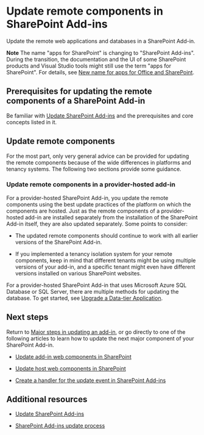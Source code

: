 
# Update remote components in SharePoint Add-ins
Update the remote web applications and databases in a SharePoint Add-in.
 

 **Note**  The name "apps for SharePoint" is changing to "SharePoint Add-ins". During the transition, the documentation and the UI of some SharePoint products and Visual Studio tools might still use the term "apps for SharePoint". For details, see  [New name for apps for Office and SharePoint](new-name-for-apps-for-sharepoint.md#bk_newname).
 


## Prerequisites for updating the remote components of a SharePoint Add-in
<a name="Prerequistes"> </a>

Be familiar with  [Update SharePoint Add-ins](update-sharepoint-add-ins.md) and the prerequisites and core concepts listed in it.
 

 

## Update remote components
<a name="UpdateRemote"> </a>

For the most part, only very general advice can be provided for updating the remote components because of the wide differences in platforms and tenancy systems. The following two sections provide some guidance.
 

 

### Update remote components in a provider-hosted add-in
<a name="UpdateProviderHosted"> </a>

For a provider-hosted SharePoint Add-in, you update the remote components using the best update practices of the platform on which the components are hosted. Just as the remote components of a provider-hosted add-in are installed separately from the installation of the SharePoint Add-in itself, they are also updated separately. Some points to consider:
 

 

- The updated remote components should continue to work with all earlier versions of the SharePoint Add-in.
    
 
- If you implemented a tenancy isolation system for your remote components, keep in mind that different tenants might be using multiple versions of your add-in, and a specific tenant might even have different versions installed on various SharePoint websites.
    
 
For a provider-hosted SharePoint Add-in that uses Microsoft Azure SQL Database or SQL Server, there are multiple methods for updating the database. To get started, see  [Upgrade a Data-tier Application](http://msdn.microsoft.com/library/c117df94-f02b-403f-9383-ec5b3ac3763c.aspx).
 

 

## Next steps
<a name="Next"> </a>

Return to  [Major steps in updating an add-in](update-sharepoint-add-ins.md#MajorAppUpgradeSteps), or go directly to one of the following articles to learn how to update the next major component of your SharePoint Add-in.
 

 

-  [Update add-in web components in SharePoint](update-add-in-web-components-in-sharepoint-2013.md)
    
 
-  [Update host web components in SharePoint](update-host-web-components-in-sharepoint-2013.md)
    
 
-  [Create a handler for the update event in SharePoint Add-ins](create-a-handler-for-the-update-event-in-sharepoint-add-ins.md)
    
 

## Additional resources
<a name="bk_addresources"> </a>


-  [Update SharePoint Add-ins](update-sharepoint-add-ins.md)
    
 
-  [SharePoint Add-ins update process](sharepoint-add-ins-update-process.md)
    
 

